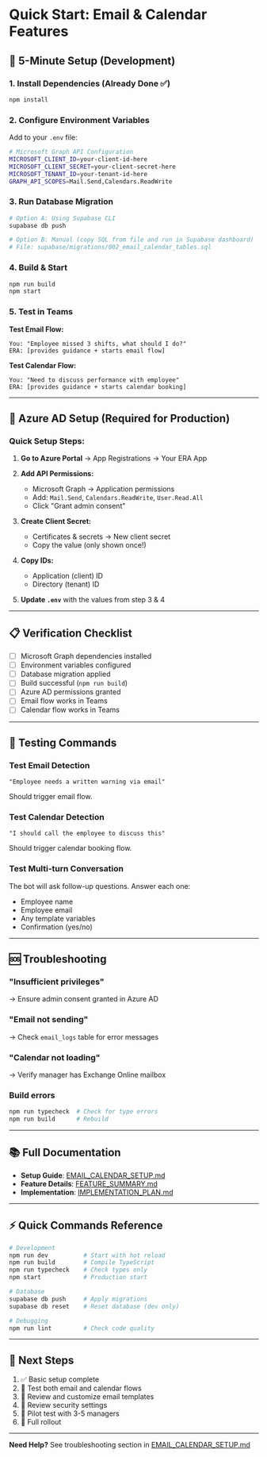 # Quick Start: Email & Calendar Features

## 🚀 5-Minute Setup (Development)

### 1. Install Dependencies (Already Done ✅)
```bash
npm install
```

### 2. Configure Environment Variables

Add to your `.env` file:

```bash
# Microsoft Graph API Configuration
MICROSOFT_CLIENT_ID=your-client-id-here
MICROSOFT_CLIENT_SECRET=your-client-secret-here
MICROSOFT_TENANT_ID=your-tenant-id-here
GRAPH_API_SCOPES=Mail.Send,Calendars.ReadWrite
```

### 3. Run Database Migration

```bash
# Option A: Using Supabase CLI
supabase db push

# Option B: Manual (copy SQL from file and run in Supabase dashboard)
# File: supabase/migrations/002_email_calendar_tables.sql
```

### 4. Build & Start

```bash
npm run build
npm start
```

### 5. Test in Teams

**Test Email Flow:**
```
You: "Employee missed 3 shifts, what should I do?"
ERA: [provides guidance + starts email flow]
```

**Test Calendar Flow:**
```
You: "Need to discuss performance with employee"
ERA: [provides guidance + starts calendar booking]
```

---

## 🔑 Azure AD Setup (Required for Production)

### Quick Setup Steps:

1. **Go to Azure Portal** → App Registrations → Your ERA App

2. **Add API Permissions:**
   - Microsoft Graph → Application permissions
   - Add: `Mail.Send`, `Calendars.ReadWrite`, `User.Read.All`
   - Click "Grant admin consent"

3. **Create Client Secret:**
   - Certificates & secrets → New client secret
   - Copy the value (only shown once!)

4. **Copy IDs:**
   - Application (client) ID
   - Directory (tenant) ID

5. **Update `.env`** with the values from step 3 & 4

---

## 📋 Verification Checklist

- [ ] Microsoft Graph dependencies installed
- [ ] Environment variables configured
- [ ] Database migration applied
- [ ] Build successful (`npm run build`)
- [ ] Azure AD permissions granted
- [ ] Email flow works in Teams
- [ ] Calendar flow works in Teams

---

## 🧪 Testing Commands

### Test Email Detection
```
"Employee needs a written warning via email"
```
Should trigger email flow.

### Test Calendar Detection
```
"I should call the employee to discuss this"
```
Should trigger calendar booking flow.

### Test Multi-turn Conversation
The bot will ask follow-up questions. Answer each one:
- Employee name
- Employee email
- Any template variables
- Confirmation (yes/no)

---

## 🆘 Troubleshooting

### "Insufficient privileges"
→ Ensure admin consent granted in Azure AD

### "Email not sending"
→ Check `email_logs` table for error messages

### "Calendar not loading"
→ Verify manager has Exchange Online mailbox

### Build errors
```bash
npm run typecheck  # Check for type errors
npm run build      # Rebuild
```

---

## 📚 Full Documentation

- **Setup Guide**: [EMAIL_CALENDAR_SETUP.md](EMAIL_CALENDAR_SETUP.md)
- **Feature Details**: [FEATURE_SUMMARY.md](FEATURE_SUMMARY.md)
- **Implementation**: [IMPLEMENTATION_PLAN.md](IMPLEMENTATION_PLAN.md)

---

## ⚡ Quick Commands Reference

```bash
# Development
npm run dev          # Start with hot reload
npm run build        # Compile TypeScript
npm run typecheck    # Check types only
npm start            # Production start

# Database
supabase db push     # Apply migrations
supabase db reset    # Reset database (dev only)

# Debugging
npm run lint         # Check code quality
```

---

## 🎯 Next Steps

1. ✅ Basic setup complete
2. 🧪 Test both email and calendar flows
3. 📝 Review and customize email templates
4. 🔐 Review security settings
5. 👥 Pilot test with 3-5 managers
6. 🚀 Full rollout

---

**Need Help?** See troubleshooting section in [EMAIL_CALENDAR_SETUP.md](EMAIL_CALENDAR_SETUP.md)
